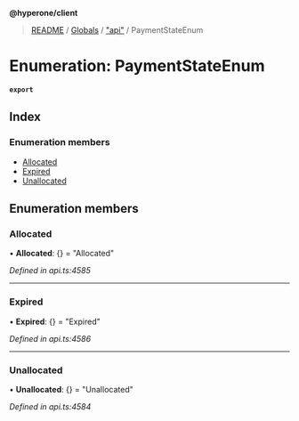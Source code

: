 **@hyperone/client**

> [README](../README.md) / [Globals](../globals.md) / ["api"](../modules/_api_.md) / PaymentStateEnum

# Enumeration: PaymentStateEnum

**`export`** 

## Index

### Enumeration members

* [Allocated](_api_.paymentstateenum.md#allocated)
* [Expired](_api_.paymentstateenum.md#expired)
* [Unallocated](_api_.paymentstateenum.md#unallocated)

## Enumeration members

### Allocated

•  **Allocated**: {} = "Allocated"

*Defined in api.ts:4585*

___

### Expired

•  **Expired**: {} = "Expired"

*Defined in api.ts:4586*

___

### Unallocated

•  **Unallocated**: {} = "Unallocated"

*Defined in api.ts:4584*
